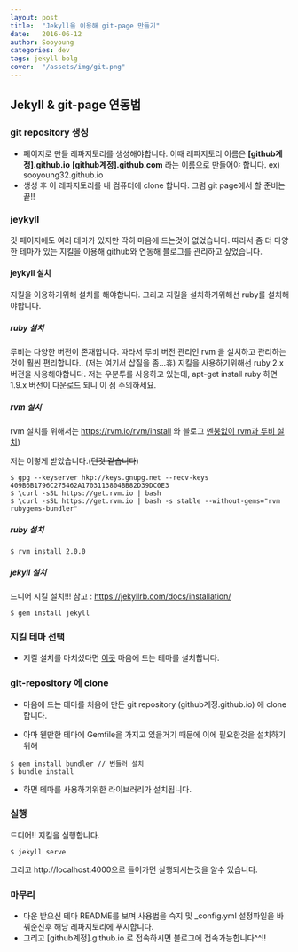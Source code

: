 ```yaml
---
layout: post
title:  "Jekyll을 이용해 git-page 만들기"
date:   2016-06-12
author: Sooyoung
categories: dev
tags: jekyll bolg
cover:  "/assets/img/git.png"
---
```


## Jekyll & git-page 연동법

### git repository 생성
* 페이지로 만들 레파지토리를 생성해야합니다. 이때 레파지토리 이름은 **[github계정].github.io** **[github계정].github.com** 라는 이름으로 만들어야 합니다. ex) sooyoung32.github.io 
* 생성 후 이 레파지토리를 내 컴퓨터에 clone 합니다.
그럼 git page에서 할 준비는 끝!!

### jeykyll
깃 페이지에도 여러 테마가 있지만 딱히 마음에 드는것이 없었습니다. 따라서 좀 더 다양한 테마가 있는 지킬을 이용해 github와 연동해 블로그를 관리하고 싶었습니다.

#### jeykyll 설치
지킬을 이용하기위해 설치를 해야합니다. 그리고 지킬을 설치하기위해선 ruby를 설치해야합니다.

##### ruby 설치
루비는 다양한 버전이 존재합니다. 따라서 루비 버전 관리인 rvm 을 설치하고 관리하는것이 훨씬 편리합니다.. (저는 여기서 삽질을 좀...휴) 지킬을 사용하기위해선 ruby 2.x 버전을 사용해야합니다. 저는 우분투를 사용하고 있는데, apt-get install ruby 하면 1.9.x 버전이 다운로드 되니 이 점 주의하세요. 

##### rvm 설치 
rvm 설치를 위해서는 https://rvm.io/rvm/install 와 블로그 [멘붕없이 rvm과 루비 설치](http://bigmatch.i-um.net/2013/12/%EB%A9%98%EB%B6%95%EC%97%86%EC%9D%B4-rvm%EA%B3%BC-%EB%A3%A8%EB%B9%84-%EC%84%A4%EC%B9%98%ED%95%98%EA%B8%B0/))

저는 이렇게 받았습니다.(~~던것 같습니다~~)
```
$ gpg --keyserver hkp://keys.gnupg.net --recv-keys 409B6B1796C275462A1703113804BB82D39DC0E3
$ \curl -sSL https://get.rvm.io | bash
$ \curl -sSL https://get.rvm.io | bash -s stable --without-gems="rvm rubygems-bundler"
```

##### ruby 설치
```
$ rvm install 2.0.0
```

##### jekyll 설치
드디어 지킬 설치!!! 참고 : https://jekyllrb.com/docs/installation/

```
$ gem install jekyll
```

### 지킬 테마 선택

* 지킬 설치를 마치셨다면 [이곳](http://jekyllthemes.org/) 마음에 드는 테마를 설치합니다.

### git-repository 에 clone

* 마음에 드는 테마를 처음에 만든 git repository (github계정.github.io) 에 clone 합니다.

* 아마 웬만한 테마에 Gemfile을 가지고 있을거기 때문에 이에 필요한것을 설치하기위해
```
$ gem install bundler // 번들러 설치
$ bundle install
```
* 하면 테마를 사용하기위한 라이브러리가 설치됩니다.

### 실행
드디어!! 지킬을 실행합니다.

```
$ jekyll serve
```

그리고 http://localhost:4000으로 들어가면 실행되시는것을 알수 있습니다.


### 마무리
* 다운 받으신 테마 README를 보며 사용법을 숙지 및 _config.yml 설정파일을 바꿔준신후 해당 레파지토리에 푸시합니다.
* 그리고 [github계정].github.io 로 접속하시면 블로그에 접속가능합니다^^!!
